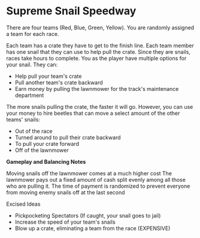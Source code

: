 # Supreme Snail Speedway

There are four teams (Red, Blue, Green, Yellow). You are randomly assigned a team for each race.

Each team has a crate they have to get to the finish line. Each team member has one snail that they can use to help
pull the crate. Since they are snails, races take hours to complete. You as the player have multiple options for your
snail. 
They can:
- Help pull your team's crate
- Pull another team's crate backward
- Earn money by pulling the lawnmower for the track's maintenance department

The more snails pulling the crate, the faster it will go. However, you can use your money to hire beetles that can move
a select amount of the other teams' snails:
- Out of the race
- Turned around to pull their crate backward
- To pull your crate forward
- Off of the lawnmower

**Gameplay and Balancing Notes**

Moving snails off the lawnmower comes at a much higher cost
The lawnmower pays out a fixed amount of cash split evenly among all those who are pulling it. 
The time of payment is randomized to prevent everyone from moving enemy snails off at the last second 


Excised Ideas
- Pickpocketing Spectators (If caught, your snail goes to jail)
- Increase the speed of your team's snails
- Blow up a crate, eliminating a team from the race (EXPENSIVE)
